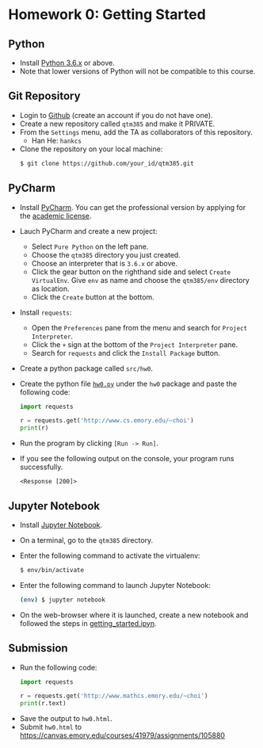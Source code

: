 Homework 0: Getting Started
=====

## Python

* Install [Python 3.6.x](https://www.python.org/downloads/) or above.
* Note that lower versions of Python will not be compatible to this course.


## Git Repository

* Login to [Github](https://github.com) (create an account if you do not have one). 
* Create a new repository called `qtm385` and make it PRIVATE.
* From the `Settings` menu, add the TA as collaborators of this repository.
  * Han He: `hankcs`
* Clone the repository on your local machine:
  ```bash
  $ git clone https://github.com/your_id/qtm385.git
  ```


## PyCharm

* Install [PyCharm](https://www.jetbrains.com/pycharm/download/). You can get the professional version by applying for the [academic license](https://www.jetbrains.com/student/).
* Lauch PyCharm and create a new project:
   * Select `Pure Python` on the left pane.
   * Choose the `qtm385` directory you just created.
   * Choose an interpreter that is `3.6.x` or above.
   * Click the gear button on the righthand side and select `Create VirtualEnv`. Give `env` as name and choose the `qtm385/env` directory as location.
   * Click the `Create` button at the bottom.
* Install `requests`:
  * Open the `Preferences` pane from the menu and search for `Project Interpreter`.
  * Click the `+` sign at the bottom of the `Project Interpreter` pane.
  * Search for `requests` and click the `Install Package` button.
* Create a python package called `src/hw0`.
* Create the python file [`hw0.py`](src/hw0.py) under the `hw0` package and paste the following code:
   ```python
   import requests

   r = requests.get('http://www.cs.emory.edu/~choi')
   print(r)
   ```
* Run the program by clicking `[Run -> Run]`.
* If you see the following output on the console, your program runs successfully.

   ```
   <Response [200]>
   ```

## Jupyter Notebook

* Install [Jupyter Notebook](http://jupyter.readthedocs.io/en/latest/install.html).
* On a terminal, go to the `qtm385` directory.
* Enter the following command to activate the virtualenv:

   ```bash
   $ env/bin/activate
   ```

* Enter the following command to launch Jupyter Notebook:

   ```bash
   (env) $ jupyter notebook
   ```

* On the web-browser where it is launched, create a new notebook and followed the steps in [getting_started.ipyn](../blob/master/doc/getting_started.ipynb).

## Submission

* Run the following code:
   ```python
   import requests

   r = requests.get('http://www.mathcs.emory.edu/~choi')
   print(r.text)
   ```
* Save the output to `hw0.html`.
* Submit `hw0.html` to https://canvas.emory.edu/courses/41979/assignments/105880


